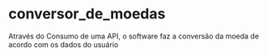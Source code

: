# conversor_de_moedas
 Através do Consumo de uma API, o software faz a conversão da moeda de acordo com os dados do usuário
